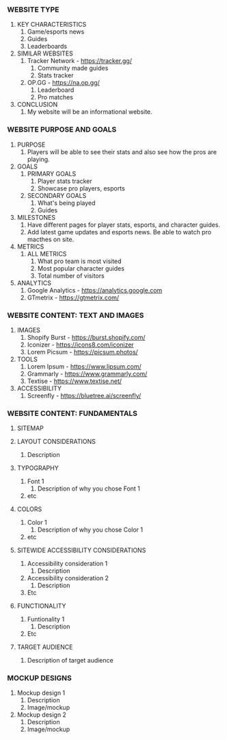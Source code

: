 ### WEBSITE TYPE ###

1. KEY CHARACTERISTICS
    1. Game/esports news
    2. Guides
    3. Leaderboards
2. SIMILAR WEBSITES
    1. Tracker Network - https://tracker.gg/
        1. Community made guides
        2. Stats tracker
    2. OP.GG - https://na.op.gg/
        1. Leaderboard
        2. Pro matches
3. CONCLUSION
    1. My website will be an informational website.

### WEBSITE PURPOSE AND GOALS ###

1. PURPOSE
    1. Players will be able to see their stats and also see how the pros are playing.
2. GOALS
    1. PRIMARY GOALS
        1. Player stats tracker
        2. Showcase pro players, esports
    2. SECONDARY GOALS
        1. What's being played
        2. Guides
3. MILESTONES
    1. Have different pages for player stats, esports, and character guides.
    2. Add latest game updates and esports news. Be able to watch pro macthes on site.
4. METRICS
    1. ALL METRICS
        1. What pro team is most visited
        2. Most popular character guides
        3. Total number of visitors
5. ANALYTICS
    1. Google Analytics - https://analytics.google.com
    2. GTmetrix - https://gtmetrix.com/

### WEBSITE CONTENT: TEXT AND IMAGES ###

1. IMAGES
    1. Shopify Burst - https://burst.shopify.com/
    2. Iconizer - https://icons8.com/iconizer
    3. Lorem Picsum - https://picsum.photos/
2. TOOLS
    1. Lorem Ipsum - https://www.lipsum.com/
    2. Grammarly - https://www.grammarly.com/
    3. Textise - https://www.textise.net/
3. ACCESSIBILITY
    1. Screenfly - https://bluetree.ai/screenfly/

### WEBSITE CONTENT: FUNDAMENTALS ###

1. SITEMAP

2. LAYOUT CONSIDERATIONS
    1. Description
3. TYPOGRAPHY
    1. Font 1
        1. Description of why you chose Font 1
    2. etc
4. COLORS
    1. Color 1
        1. Description of why you chose Color 1
    2. etc
5. SITEWIDE ACCESSIBILITY CONSIDERATIONS
    1. Accessibility consideration 1
        1. Description
    2. Accessibility consideration 2
        1. Description
    3. Etc
6. FUNCTIONALITY
    1. Funtionality 1
        1. Description
    2. Etc
7. TARGET AUDIENCE
    1. Description of target audience

### MOCKUP DESIGNS ###

1. Mockup design 1
    1. Description
    2. Image/mockup
2. Mockup design 2
    1. Description
    2. Image/mockup



